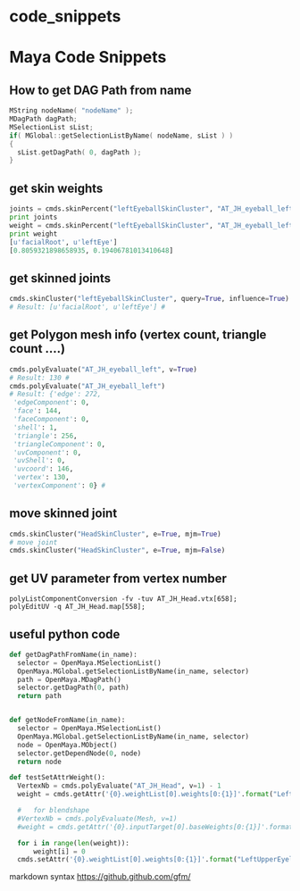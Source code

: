 # code_snippets

# Maya Code Snippets
## How to get DAG Path from name
```c++
MString nodeName( "nodeName" );
MDagPath dagPath;
MSelectionList sList;
if( MGlobal::getSelectionListByName( nodeName, sList ) )
{
  sList.getDagPath( 0, dagPath );
}
```

## get skin weights
```python
joints = cmds.skinPercent("leftEyeballSkinCluster", "AT_JH_eyeball_left.vtx[1]", q=True, t=None)
print joints
weight = cmds.skinPercent("leftEyeballSkinCluster", "AT_JH_eyeball_left.vtx[1]", q=True, v=True)
print weight
[u'facialRoot', u'leftEye']
[0.8059321898658935, 0.19406781013410648]
```

## get skinned joints
```python
cmds.skinCluster("leftEyeballSkinCluster", query=True, influence=True)
# Result: [u'facialRoot', u'leftEye'] # 
```

## get Polygon mesh info (vertex count, triangle count ....)
```python
cmds.polyEvaluate("AT_JH_eyeball_left", v=True)
# Result: 130 # 
cmds.polyEvaluate("AT_JH_eyeball_left")
# Result: {'edge': 272,
 'edgeComponent': 0,
 'face': 144,
 'faceComponent': 0,
 'shell': 1,
 'triangle': 256,
 'triangleComponent': 0,
 'uvComponent': 0,
 'uvShell': 0,
 'uvcoord': 146,
 'vertex': 130,
 'vertexComponent': 0} #
 ```
 
## move skinned joint
```python
cmds.skinCluster("HeadSkinCluster", e=True, mjm=True)
# move joint
cmds.skinCluster("HeadSkinCluster", e=True, mjm=False)
```
 
## get UV parameter from vertex number
```mel
polyListComponentConversion -fv -tuv AT_JH_Head.vtx[658];
polyEditUV -q AT_JH_Head.map[558];
```

## useful python code
```python
def getDagPathFromName(in_name):
  selector = OpenMaya.MSelectionList()
  OpenMaya.MGlobal.getSelectionListByName(in_name, selector)
  path = OpenMaya.MDagPath()
  selector.getDagPath(0, path)
  return path


def getNodeFromName(in_name):
  selector = OpenMaya.MSelectionList()
  OpenMaya.MGlobal.getSelectionListByName(in_name, selector)
  node = OpenMaya.MObject()
  selector.getDependNode(0, node)
  return node

def testSetAttrWeight():
  VertexNb = cmds.polyEvaluate("AT_JH_Head", v=1) - 1
  weight = cmds.getAttr('{0}.weightList[0].weights[0:{1}]'.format("LeftUpperEyelashWire", VertexNb))

  #   for blendshape
  #VertexNb = cmds.polyEvaluate(Mesh, v=1)
  #weight = cmds.getAttr('{0}.inputTarget[0].baseWeights[0:{1}]'.format(blendShapeNode, VertexNb))

  for i in range(len(weight)):
      weight[i] = 0
  cmds.setAttr('{0}.weightList[0].weights[0:{1}]'.format("LeftUpperEyelashWire", VertexNb), *weight, size=len(weight))
```


markdown syntax
https://github.github.com/gfm/
